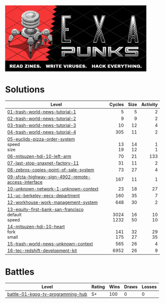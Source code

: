  ![](header.jpg)

# Solutions

| Level                                                        |               Cycles |             Size |         Activity |
| ------------------------------------------------------------ | -------------------: | ---------------: | ---------------: |
| [01-trash-world-news-tutorial-1](01-trash-world-news-tutorial-1) |                    5 |                5 |                2 |
| [02-trash-world-news-tutorial-2](02-trash-world-news-tutorial-2) |                    9 |                9 |                2 |
| [03-trash-world-news-tutorial-3](03-trash-world-news-tutorial-3) |                   10 |               12 |                4 |
| [04-trash-world-news-tutorial-4](04-trash-world-news-tutorial-4) |                  305 |               11 |                2 |
| [05-euclids-pizza-order-system](05-euclids-pizza-order-system)<br />speed<br />size |     <br />13<br />19 | <br />14<br />12 |   <br />1<br />1 |
| [06-mitsuzen-hdi-10-left-arm](06-mitsuzen-hdi-10-left-arm)   |                   70 |               21 |              133 |
| [07-last-stop-snaxnet-factory-11](07-last-stop-snaxnet-factory-11) |                   31 |               11 |                2 |
| [08-zebros-copies-point-of-sale-system](08-zebros-copies-point-of-sale-system) |                   73 |               27 |                4 |
| [09-sfcta-highway-sign-4902-remote-access-interface](09-sfcta-highway-sign-4902-remote-access-interface) |                  167 |               11 |                1 |
| [10-unknown-network-1-unknown-context](10-unknown-network-1-unknown-context) |                   23 |               18 |               27 |
| [11-uc-berkeley-eecs-department](11-uc-berkeley-eecs-department) |                  160 |               35 |                7 |
| [12-workhouse-work-management-system](12-workhouse-work-management-system) |                  648 |               30 |                2 |
| [13-equity-first-bank-san-francisco](13-equity-first-bank-san-francisco)<br />default<br />speed | <br />3024<br />1232 | <br />16<br />50 | <br />10<br />10 |
| [14-mitsuzen-hdi-10-heart](14-mitsuzen-hdi-10-heart)<br />fork<br />small |   <br />141<br />175 | <br />32<br />27 | <br />29<br />35 |
| [15-trash-world-news-unknown-context](15-trash-world-news-unknown-context) |                  565 |               26 |                4 |
| [16-tec-redshift-development-kit](16-tec-redshift-development-kit) |                 6952 |               26 |                9 |


# Battles

| Level                                                        | Rating | Wins | Draws | Losses |
| ------------------------------------------------------------ | ------ | ---- | ----- | ------ |
| [battle-01-kgog-tv-programming-hub](battle-01-kgog-tv-programming-hub) | S+     | 100  | 0     | 0      |

